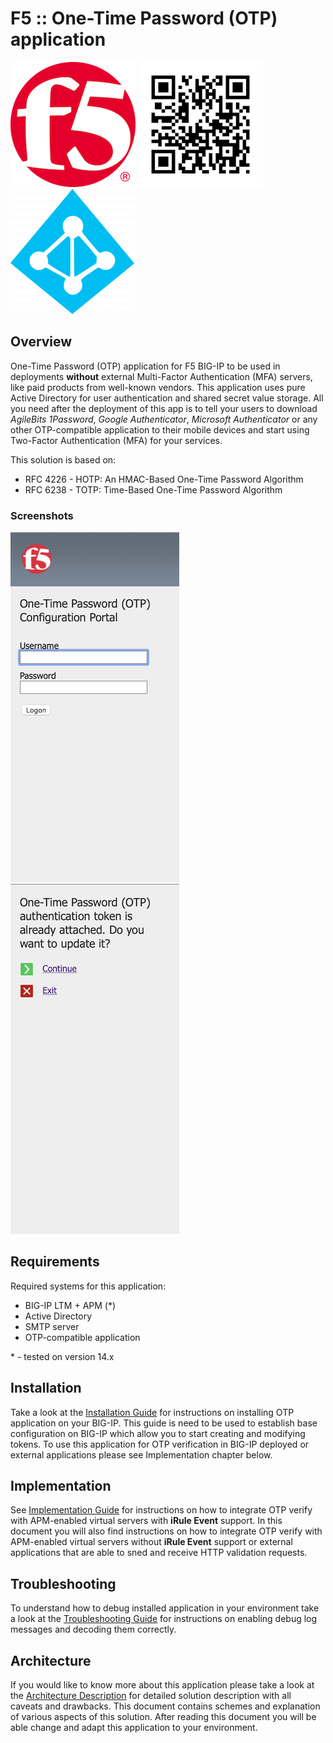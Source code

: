 # F5 :: One-Time Password (OTP) application

![F5](pics/readme_f5.png) ![QR](pics/readme_qr.png) ![AD](pics/readme_ad.png)

## Overview

One-Time Password (OTP) application for F5 BIG-IP to be used in deployments **without** external Multi-Factor Authentication (MFA) servers, like paid products from well-known vendors. This application uses pure Active Directory for user authentication and shared secret value storage. All you need after the deployment of this app is to tell your users to download *AgileBits 1Password*, *Google Authenticator*, *Microsoft Authenticator* or any other OTP-compatible application to their mobile devices and start using Two-Factor Authentication (MFA) for your services.

This solution is based on:
* RFC 4226 - HOTP: An HMAC-Based One-Time Password Algorithm
* RFC 6238 - TOTP: Time-Based One-Time Password Algorithm

### Screenshots

![OTP1](pics/readme_otp1.png) ![OTP2](pics/readme_otp2.png)

## Requirements

Required systems for this application:
* BIG-IP LTM + APM (*)
* Active Directory
* SMTP server
* OTP-compatible application

\* - tested on version 14.x

## Installation

Take a look at the [Installation Guide](docs/INSTALL.md) for instructions on installing OTP application on your BIG-IP. This guide is need to be used to establish base configuration on BIG-IP which allow you to start creating and modifying tokens. To use this application for OTP verification in BIG-IP deployed or external applications please see Implementation chapter below.

## Implementation

See [Implementation Guide](docs/IMPLEMENT.md) for instructions on how to integrate OTP verify with APM-enabled virtual servers with **iRule Event** support. In this document you will also find instructions on how to integrate OTP verify with APM-enabled virtual servers without **iRule Event** support or external applications that are able to sned and receive HTTP validation requests.

## Troubleshooting

To understand how to debug installed application in your environment take a look at the [Troubleshooting Guide](docs/TSHOOT.md) for instructions on enabling debug log messages and decoding them correctly.

## Architecture

If you would like to know more about this application please take a look at the [Architecture Description](docs/ARCH.md) for detailed solution description with all caveats and drawbacks. This document contains schemes and explanation of various aspects of this solution. After reading this document you will be able change and adapt this application to your environment.
